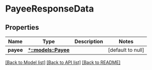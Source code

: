 # PayeeResponseData

## Properties
Name | Type | Description | Notes
------------ | ------------- | ------------- | -------------
**payee** | [***::models::Payee**](Payee.md) |  | [default to null]

[[Back to Model list]](../README.md#documentation-for-models) [[Back to API list]](../README.md#documentation-for-api-endpoints) [[Back to README]](../README.md)


